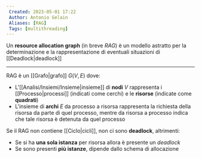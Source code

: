 ```yaml
---
 Created: 2023-05-01 17:22
 Author: Antonio Gelain
 Aliases: [RAG]
 Tags: [multithreading]
---
```


Un **resource allocation graph** (in breve *RAG*) è un modello astratto per la determinazione e la rappresentazione di eventuali situazioni di [[Deadlock|deadlock]]

---

RAG è un [[Grafo|grafo]] $G(V,E)$ dove:
- L'[[Analisi/Insiemi/Insieme|insieme]] di **nodi** $V$ rappresenta i [[Processo|processi]] (indicati come cerchi) e le **risorse** (indicate come **quadrati**)
- L'insieme di **archi** $E$ da processo a risorsa rappresenta la richiesta della risorsa da parte di quel processo, mentre da risorsa a processo indica che tale risorsa è detenuta da quel processo

Se il RAG non contiene [[Ciclo|cicli]], non ci sono **deadlock**, altrimenti:
- Se si ha **una sola istanza** per risorsa allora è presente un *deadlock*
- Se sono presenti **più istanze**, dipende dallo schema di allocazione